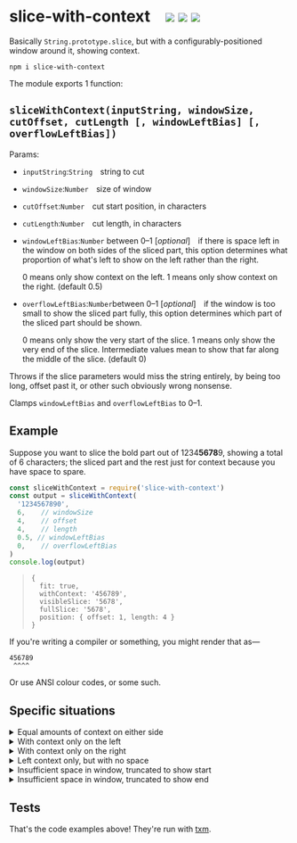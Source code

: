# slice-with-context&emsp;[![](https://img.shields.io/npm/v/slice-with-context.svg?style=flat-square)](https://www.npmjs.com/package/slice-with-context) [![](https://img.shields.io/travis/anko/slice-with-context.svg?style=flat-square)](https://travis-ci.org/anko/slice-with-context) [![](https://img.shields.io/david/anko/slice-with-context?style=flat-square)](https://david-dm.org/anko/slice-with-context)

Basically `String.prototype.slice`, but with a configurably-positioned window
around it, showing context.

    npm i slice-with-context

The module exports 1 function:

## `sliceWithContext(inputString, windowSize, cutOffset, cutLength [, windowLeftBias] [, overflowLeftBias])`

Params:

 - `inputString`:`String`&emsp;string to cut
 - `windowSize`:`Number`&emsp;size of window
 - `cutOffset`:`Number`&emsp;cut start position, in characters
 - `cutLength`:`Number`&emsp;cut length, in characters
 - `windowLeftBias`:`Number` between 0–1 [*optional*]&emsp;if there is space
   left in the window on both sides of the sliced part, this option determines
   what proportion of what's left to show on the left rather than the right.

   0 means only show context on the left. 1 means only show context on the
   right. (default 0.5)

 - `overflowLeftBias`:`Number`between 0–1 [*optional*]&emsp;if the window is
   too small to show the sliced part fully, this option determines which part
   of the sliced part should be shown.

   0 means only show the very start of the slice. 1 means only show the very
   end of the slice.  Intermediate values mean to show that far along the
   middle of the slice.  (default 0)

Throws if the slice parameters would miss the string entirely, by being too
long, offset past it, or other such obviously wrong nonsense.

Clamps `windowLeftBias` and `overflowLeftBias` to 0–1.

<!-- !test program
  # Replace `require` with current directory, then run with node.
  node -e "
  const stdin = require('fs').readFileSync(0, 'utf-8')
  process.stdout.write(
    stdin.replace(
      /require\('slice-with-context'\)/g,
      'require(\'.\')'))
  " | node
-->

## Example

Suppose you want to slice the bold part out of 1234<b>5678</b>9, showing a
total of 6 characters; the sliced part and the rest just for context because
you have space to spare.

<!-- !test in example -->

```js
const sliceWithContext = require('slice-with-context')
const output = sliceWithContext(
  '1234567890',
  6,    // windowSize
  4,    // offset
  4,    // length
  0.5, // windowLeftBias
  0,    // overflowLeftBias
)
console.log(output)
```

<!-- !test out example -->

> ```
> {
>   fit: true,
>   withContext: '456789',
>   visibleSlice: '5678',
>   fullSlice: '5678',
>   position: { offset: 1, length: 4 }
> }
> ```

If you're writing a compiler or something, you might render that as—

    456789
     ^^^^

Or use ANSI colour codes, or some such.

## Specific situations

<details><summary>
Equal amounts of context on either side
</summary>

<!-- !test in basic -->

```js
const sliceWithContext = require('slice-with-context')
const output = sliceWithContext(
  '1234567890',
  6,   // windowSize
  4,   // offset
  4,   // length
  0.5, // windowLeftBias
  0,   // overflowLeftBias
)
console.log(output)
```

<!-- !test out basic -->

> ```
> {
>   fit: true,
>   withContext: '456789',
>   visibleSlice: '5678',
>   fullSlice: '5678',
>   position: { offset: 1, length: 4 }
> }
> ```
</details>



<details><summary>
With context only on the left
</summary>

<!-- !test in left context only -->

```js
const sliceWithContext = require('slice-with-context')
const output = sliceWithContext(
  '1234567890',
  6, // windowSize
  4, // offset
  4, // length
  1, // windowLeftBias
  0, // overflowLeftBias
)
console.log(output)
```

<!-- !test out left context only-->

> ```
> {
>   fit: true,
>   withContext: '345678',
>   visibleSlice: '5678',
>   fullSlice: '5678',
>   position: { offset: 2, length: 4 }
> }
> ```
</details>



<details><summary>
With context only on the right
</summary>

<!-- !test in right context only -->

```js
const sliceWithContext = require('slice-with-context')
const output = sliceWithContext(
  '1234567890',
  6, // windowSize
  4, // offset
  4, // length
  0, // windowLeftBias
  0, // overflowLeftBias
)
console.log(output)
```

<!-- !test out right context only-->

> ```
> {
>   fit: true,
>   withContext: '567890',
>   visibleSlice: '5678',
>   fullSlice: '5678',
>   position: { offset: 0, length: 4 }
> }
> ```
</details>



<details><summary>
Left context only, but with no space
</summary>

<!-- !test in left context with no space -->

```js
const sliceWithContext = require('slice-with-context')
const output = sliceWithContext(
  '1234567890',
  6, // windowSize
  0, // offset
  4, // length
  1, // windowLeftBias
  0, // overflowLeftBias
)
console.log(output)
```

<!-- !test out left context with no space -->

> ```
> {
>   fit: true,
>   withContext: '123456',
>   visibleSlice: '1234',
>   fullSlice: '1234',
>   position: { offset: 0, length: 4 }
> }
> ```
</details>



<details><summary>
Insufficient space in window, truncated to show start
</summary>

<!-- !test in truncate to left -->

```js
const sliceWithContext = require('slice-with-context')
const output = sliceWithContext(
  '1234567890',
  6, // windowSize
  0, // offset
  8, // length
  1, // windowLeftBias
  1, // overflowLeftBias
)
console.log(output)
```

<!-- !test out truncate to left -->

> ```
> {
>   fit: false,
>   withContext: '123456',
>   visibleSlice: '123456',
>   fullSlice: '12345678',
>   position: { offset: 0, length: 6 }
> }
> ```
</details>



<details><summary>
Insufficient space in window, truncated to show end
</summary>

<!-- !test in truncate to right -->

```js
const sliceWithContext = require('slice-with-context')
const output = sliceWithContext(
  '1234567890',
  6, // windowSize
  0, // offset
  8, // length
  1, // windowLeftBias
  0, // overflowLeftBias
)
console.log(output)
```

<!-- !test out truncate to right -->

> ```
> {
>   fit: false,
>   withContext: '345678',
>   visibleSlice: '345678',
>   fullSlice: '12345678',
>   position: { offset: 0, length: 6 }
> }
> ```
</details>

## Tests

That's the code examples above!  They're run with
[txm](https://github.com/anko/txm).

